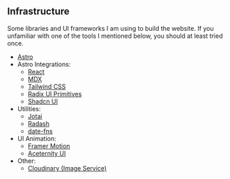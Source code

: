 
## Infrastructure

Some libraries and UI frameworks I am using to build the website. If you unfamiliar with one of the tools I mentioned below, you should at least tried once.

- [Astro](https://github.com/withastro/astro)
- Astro Integrations:
  - [React](https://github.com/facebook/react)
  - [MDX](https://github.com/mdx-js/mdx)
  - [Tailwind CSS](https://github.com/tailwindlabs/tailwindcss)
  - [Radix UI Primitives](https://github.com/radix-ui/primitives)
  - [Shadcn UI](https://github.com/shadcn-ui/ui)
- Utilities:
  - [Jotai](https://github.com/pmndrs/jotai)
  - [Radash](https://github.com/sodiray/radash)
  - [date-fns](https://github.com/date-fns/date-fns)
- UI Animation:
  - [Framer Motion](https://github.com/framer/motion)
  - [Aceternity UI](https://ui.aceternity.com/)
- Other:
  - [Cloudinary (Image Service)](https://cloudinary.com)
